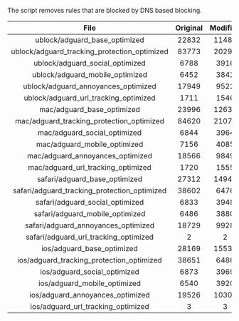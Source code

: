 The script removes rules that are blocked by DNS based blocking.


| File | Original | Modified |
|:----:|:-----:|:-----:|
| ublock/adguard_base_optimized | 22832 | 11483 |
| ublock/adguard_tracking_protection_optimized | 83773 | 20299 |
| ublock/adguard_social_optimized | 6788 | 3916 |
| ublock/adguard_mobile_optimized | 6452 | 3842 |
| ublock/adguard_annoyances_optimized | 17949 | 9522 |
| ublock/adguard_url_tracking_optimized | 1711 | 1546 |
| mac/adguard_base_optimized | 23996 | 12632 |
| mac/adguard_tracking_protection_optimized | 84620 | 21072 |
| mac/adguard_social_optimized | 6844 | 3964 |
| mac/adguard_mobile_optimized | 7156 | 4085 |
| mac/adguard_annoyances_optimized | 18566 | 9849 |
| mac/adguard_url_tracking_optimized | 1720 | 1555 |
| safari/adguard_base_optimized | 27312 | 14942 |
| safari/adguard_tracking_protection_optimized | 38602 | 6476 |
| safari/adguard_social_optimized | 6833 | 3948 |
| safari/adguard_mobile_optimized | 6486 | 3880 |
| safari/adguard_annoyances_optimized | 18729 | 9928 |
| safari/adguard_url_tracking_optimized | 2 | 2 |
| ios/adguard_base_optimized | 28169 | 15532 |
| ios/adguard_tracking_protection_optimized | 38651 | 6486 |
| ios/adguard_social_optimized | 6873 | 3969 |
| ios/adguard_mobile_optimized | 6540 | 3920 |
| ios/adguard_annoyances_optimized | 19526 | 10300 |
| ios/adguard_url_tracking_optimized | 3 | 3 |